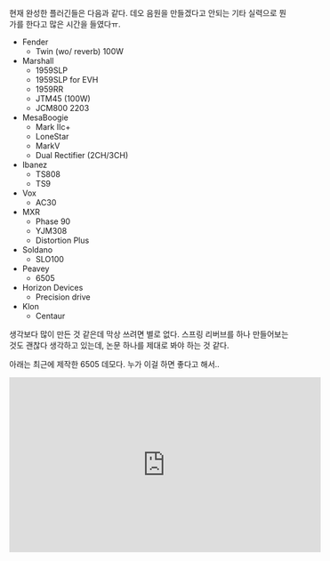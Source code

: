 현재 완성한 플러긴들은 다음과 같다. 데오 음원을 만들겠다고 안되는 기타 실력으로 뭔가를 한다고 많은 시간을 들였다ㅠ.

- Fender
  - Twin (wo/ reverb) 100W
- Marshall
  - 1959SLP
  - 1959SLP for EVH
  - 1959RR
  - JTM45 (100W)
  - JCM800 2203
- MesaBoogie
  - Mark IIc+
  - LoneStar
  - MarkV
  - Dual Rectifier (2CH/3CH)
- Ibanez
  - TS808
  - TS9
- Vox
  - AC30
- MXR
  - Phase 90
  - YJM308
  - Distortion Plus
- Soldano
  - SLO100
- Peavey
  - 6505
- Horizon Devices
  - Precision drive
- Klon
  - Centaur

생각보다 많이 만든 것 같은데 막상 쓰려면 별로 없다. 스프링 리버브를 하나 만들어보는 것도 괜찮다 생각하고 있는데, 논문 하나를 제대로 봐야 하는 것 같다. 

아래는 최근에 제작한 6505 데모다. 누가 이걸 하면 좋다고 해서..

<iframe width="560" height="315" src="https://www.youtube.com/embed/4kiPwyLgocM?si=kXKBwki_RTNjuQ8d" title="YouTube video player" frameborder="0" allow="accelerometer; autoplay; clipboard-write; encrypted-media; gyroscope; picture-in-picture; web-share" referrerpolicy="strict-origin-when-cross-origin" allowfullscreen></iframe>

